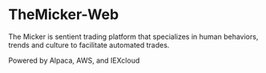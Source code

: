 # TheMicker-Web
The Micker is sentient trading platform that specializes in human behaviors, trends and culture to facilitate automated trades.

Powered by Alpaca, AWS, and IEXcloud
